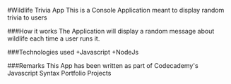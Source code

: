 #Wildlife Trivia App
This is a Console Application meant to display random trivia to users

###How it works
The Application will display a random message about wildlife each time a user runs it.

###Technologies used
+Javascript
+NodeJs

###Remarks
This App has been written as part of Codecademy's Javascript Syntax Portfolio Projects
